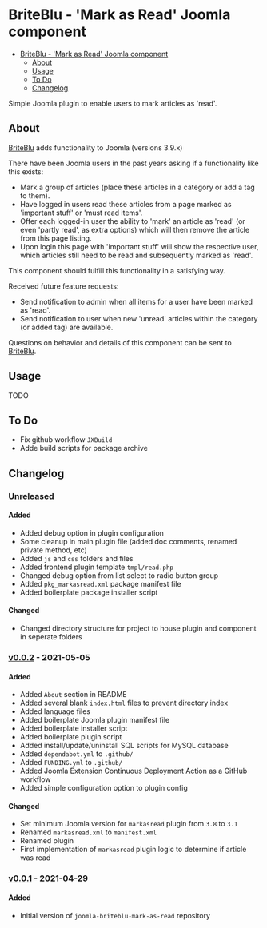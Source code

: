 # BriteBlu - 'Mark as Read' Joomla component

- [BriteBlu - 'Mark as Read' Joomla component](#briteblu---mark-as-read-joomla-component)
  - [About](#about)
  - [Usage](#usage)
  - [To Do](#to-do)
  - [Changelog](#changelog)

Simple Joomla plugin to enable users to mark articles as 'read'.

## About

[BriteBlu](https://www.briteblu.com) adds functionality to Joomla (versions 3.9.x)

There have been Joomla users in the past years asking if a functionality like this exists:
- Mark a group of articles (place these articles in a category or add a tag to them).
- Have logged in users read these articles from a page marked as 'important stuff' or 'must read items'.
- Offer each logged-in user the ability to 'mark' an article as 'read' (or even 'partly read', as extra options) which will then remove the article from this page listing.
- Upon login this page with 'important stuff' will show the respective user, which articles still need to be read and subsequently marked as 'read'.

This component should fulfill this functionality in a satisfying way.

Received future feature requests:
- Send notification to admin when all items for a user have been marked as 'read'.
- Send notification to user when new 'unread' articles within the category (or added tag) are available.

Questions on behavior and details of this component can be sent to [BriteBlu](https://www.briteblu.com).


## Usage

TODO

## To Do

- Fix github workflow `JXBuild`
- Adde build scripts for package archive

## Changelog

### [Unreleased] <!-- omit in toc -->

#### Added <!-- omit in toc -->

- Added debug option in plugin configuration
- Some cleanup in main plugin file (added doc comments, renamed private method, etc)
- Added `js` and `css` folders and files
- Added frontend plugin template `tmpl/read.php`
- Changed debug option from list select to radio button group
- Added `pkg_markasread.xml` package manifest file
- Added boilerplate package installer script

#### Changed <!-- omit in toc -->

- Changed directory structure for project to house plugin and component in seperate folders

### [v0.0.2] - 2021-05-05 <!-- omit in toc -->

#### Added <!-- omit in toc -->

- Added `About` section in README
- Added several blank `index.html` files to prevent directory index
- Added language files
- Added boilerplate Joomla plugin manifest file
- Added boilerplate installer script
- Added boilerplate plugin script
- Added install/update/uninstall SQL scripts for MySQL database
- Added `dependabot.yml` to `.github/`
- Added `FUNDING.yml` to `.github/`
- Added Joomla Extension Continuous Deployment Action as a GitHub workflow
- Added simple configuration option to plugin config

#### Changed <!-- omit in toc -->

- Set minimum Joomla version for `markasread` plugin from `3.8` to `3.1`
- Renamed `markasread.xml` to `manifest.xml`
- Renamed plugin
- First implementation of `markasread` plugin logic to determine if article was read

### [v0.0.1] - 2021-04-29 <!-- omit in toc -->

#### Added <!-- omit in toc -->
- Initial version of `joomla-briteblu-mark-as-read` repository

[Unreleased]: https://github.com/briteblu/joomla-briteblu-mark-as-read/compare/v0.0.2...HEAD
[v0.0.2]: https://github.com/briteblu/joomla-briteblu-mark-as-read/releases/tag/v0.0.2
[v0.0.1]: https://github.com/briteblu/joomla-briteblu-mark-as-read/releases/tag/v0.0.1
